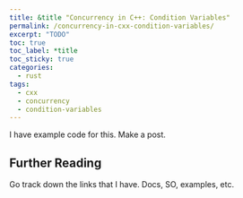 ```yaml
---
title: &title "Concurrency in C++: Condition Variables"
permalink: /concurrency-in-cxx-condition-variables/
excerpt: "TODO"
toc: true
toc_label: *title
toc_sticky: true
categories:
  - rust
tags:
  - cxx
  - concurrency
  - condition-variables
---
```


I have example code for this. Make a post.

## Further Reading

Go track down the links that I have. Docs, SO, examples, etc.
